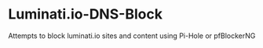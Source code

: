 # Luminati.io-DNS-Block
Attempts to block luminati.io sites and content using Pi-Hole or pfBlockerNG
